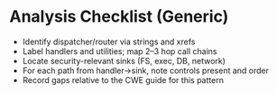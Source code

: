 # Analysis Checklist (Generic)

- Identify dispatcher/router via strings and xrefs
- Label handlers and utilities; map 2–3 hop call chains
- Locate security-relevant sinks (FS, exec, DB, network)
- For each path from handler→sink, note controls present and order
- Record gaps relative to the CWE guide for this pattern

